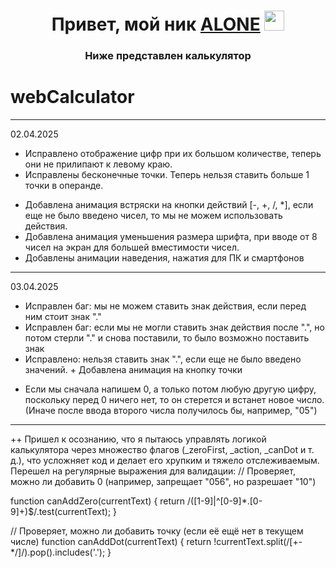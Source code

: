 <h1 align="center">Привет, мой ник <a href="https://daniilshat.ru/" target="_blank">ALONE</a> 
<img src="https://github.com/blackcater/blackcater/raw/main/images/Hi.gif" height="32"/></h1>
<h3 align="center">Ниже представлен калькулятор</h3>

# webCalculator

<hr>
02.04.2025

- Исправлено отображение цифр при их большом количестве, теперь они не прилипают к левому краю.
- Исправлены бесконечные точки. Теперь нельзя ставить больше 1 точки в операнде.
+ Добавлена анимация встряски на кнопки действий [-, +, /, *], если еще не было введено чисел, то мы не можем использовать действия.
+ Добавлена анимация уменьшения размера шрифта, при вводе от 8 чисел на экран для большей вместимости чисел.
+ Добавлены анимации наведения, нажатия для ПК и смартфонов
<hr>
03.04.2025

- Исправлен баг: мы не можем ставить знак действия, если перед ним стоит знак "."
- Исправлен баг: если мы не могли ставить знак действия после ".", но потом стерли "." и снова поставили, то было возможно поставить знак
- Исправлено: нельзя ставить знак ".", если еще не было введено значений. + Добавлена анимация на кнопку точки
+ Если мы сначала напишем 0, а только потом любую другую цифру, поскольку перед 0 ничего нет, то он стерется и встанет новое число. (Иначе после ввода второго числа получилось бы, например, "05")
<hr>
++ Пришел к осознанию, что я пытаюсь управлять логикой калькулятора через множество флагов (_zeroFirst, _action, _canDot и т. д.), что усложняет код и делает его хрупким и тяжело отслеживаемым. Перешел на регулярные выражения для валидации:
// Проверяет, можно ли добавить 0 (например, запрещает "056", но разрешает "10")

function canAddZero(currentText) {
  return /([1-9]|^[0-9]*\.[0-9]+)$/.test(currentText);
}

// Проверяет, можно ли добавить точку (если её ещё нет в текущем числе)
function canAddDot(currentText) {
  return !currentText.split(/[\+\-\*\/]/).pop().includes('.');
}
